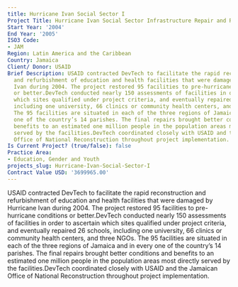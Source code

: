 ```yaml
---
title: Hurricane Ivan Social Sector I
Project Title: Hurricane Ivan Social Sector Infrastructure Repair and Reconstruction
Start Year: '2004'
End Year: '2005'
ISO3 Code:
- JAM
Region: Latin America and the Caribbean
Country: Jamaica
Client/ Donor: USAID
Brief Description: USAID contracted DevTech to facilitate the rapid reconstruction
  and refurbishment of education and health facilities that were damaged by Hurricane
  Ivan during 2004. The project restored 95 facilities to pre-hurricane conditions
  or better.DevTech conducted nearly 150 assessments of facilities in order to ascertain
  which sites qualified under project criteria, and eventually repaired 26 schools,
  including one university, 66 clinics or community health centers, and three NGOs.
  The 95 facilities are situated in each of the three regions of Jamaica and in every
  one of the country’s 14 parishes. The final repairs brought better conditions and
  benefits to an estimated one million people in the population areas most directly
  served by the facilities.DevTech coordinated closely with USAID and the Jamaican
  Office of National Reconstruction throughout project implementation.
Is Current Project? (true/false): false
Practice Area:
- Education, Gender and Youth
projects_slug: Hurricane-Ivan-Social-Sector-I
Contract Value USD: '3699965.00'
---
```


USAID contracted DevTech to facilitate the rapid reconstruction and refurbishment of education and health facilities that were damaged by Hurricane Ivan during 2004. The project restored 95 facilities to pre-hurricane conditions or better.DevTech conducted nearly 150 assessments of facilities in order to ascertain which sites qualified under project criteria, and eventually repaired 26 schools, including one university, 66 clinics or community health centers, and three NGOs. The 95 facilities are situated in each of the three regions of Jamaica and in every one of the country’s 14 parishes. The final repairs brought better conditions and benefits to an estimated one million people in the population areas most directly served by the facilities.DevTech coordinated closely with USAID and the Jamaican Office of National Reconstruction throughout project implementation.